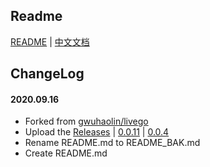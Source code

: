 ## Readme

[README](README_BAK.md) | [中文文档](README_cn.md)

## ChangeLog

#### 2020.09.16
* Forked from [gwuhaolin/livego](https://github.com/gwuhaolin/livego)
* Upload the [Releases](https://github.com/bk-forked/livego/releases) | [0.0.11](https://github.com/bk-forked/livego/releases/tag/0.0.11) | [0.0.4](https://github.com/bk-forked/livego/releases/tag/0.0.4)
* Rename README.md to README_BAK.md
* Create README.md
